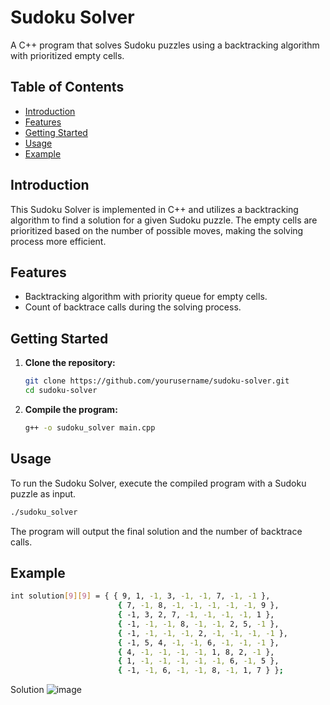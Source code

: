 # Sudoku Solver

A C++ program that solves Sudoku puzzles using a backtracking algorithm with prioritized empty cells.

## Table of Contents

- [Introduction](#introduction)
- [Features](#features)
- [Getting Started](#getting-started)
- [Usage](#usage)
- [Example](#example)

## Introduction

This Sudoku Solver is implemented in C++ and utilizes a backtracking algorithm to find a solution for a given Sudoku puzzle. The empty cells are prioritized based on the number of possible moves, making the solving process more efficient.

## Features

- Backtracking algorithm with priority queue for empty cells.
- Count of backtrace calls during the solving process.

## Getting Started

1. **Clone the repository:**

    ```bash
    git clone https://github.com/yourusername/sudoku-solver.git
    cd sudoku-solver
    ```

2. **Compile the program:**

    ```bash
    g++ -o sudoku_solver main.cpp
    ```

## Usage

To run the Sudoku Solver, execute the compiled program with a Sudoku puzzle as input.

```bash
./sudoku_solver
```
The program will output the final solution and the number of backtrace calls.

## Example

```bash
int solution[9][9] = { { 9, 1, -1, 3, -1, -1, 7, -1, -1 },
                        { 7, -1, 8, -1, -1, -1, -1, -1, 9 },
                        { -1, 3, 2, 7, -1, -1, -1, -1, 1 },
                        { -1, -1, -1, 8, -1, -1, 2, 5, -1 },
                        { -1, -1, -1, -1, 2, -1, -1, -1, -1 },
                        { -1, 5, 4, -1, -1, 6, -1, -1, -1 },
                        { 4, -1, -1, -1, -1, 1, 8, 2, -1 },
                        { 1, -1, -1, -1, -1, -1, 6, -1, 5 },
                        { -1, -1, 6, -1, -1, 8, -1, 1, 7 } };
```
Solution
![image](https://github.com/erikjusufi/sudoku_solver/assets/80853756/15240594-6cfc-4ba9-bc8b-c1ae2e511221)
